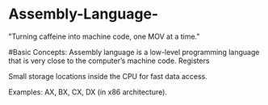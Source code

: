 # Assembly-Language-
"Turning caffeine into machine code, one MOV at a time."

#Basic Concepts:
Assembly language is a low-level programming language that is very close to the computer’s machine code.
Registers

Small storage locations inside the CPU for fast data access.

Examples: AX, BX, CX, DX (in x86 architecture).
